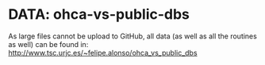 # DATA: ohca-vs-public-dbs
As large files cannot be upload to GitHub, all data (as well as all the routines as well) can be found in: http://www.tsc.urjc.es/~felipe.alonso/ohca_vs_public_dbs